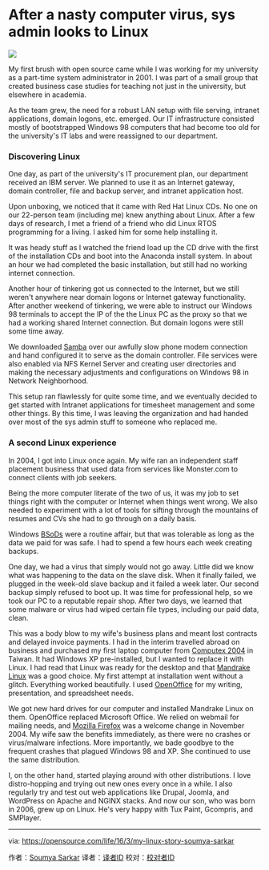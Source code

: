 After a nasty computer virus, sys admin looks to Linux
=======================================================

![](https://opensource.com/sites/default/files/styles/image-full-size/public/images/business/OPENHERE_blue.png?itok=3eqp-7gT)

My first brush with open source came while I was working for my university as a part-time system administrator in 2001. I was part of a small group that created business case studies for teaching not just in the university, but elsewhere in academia.

As the team grew, the need for a robust LAN setup with file serving, intranet applications, domain logons, etc. emerged. Our IT infrastructure consisted mostly of bootstrapped Windows 98 computers that had become too old for the university's IT labs and were reassigned to our department.

### Discovering Linux

One day, as part of the university's IT procurement plan, our department received an IBM server. We planned to use it as an Internet gateway, domain controller, file and backup server, and intranet application host.

Upon unboxing, we noticed that it came with Red Hat Linux CDs. No one on our 22-person team (including me) knew anything about Linux. After a few days of research, I met a friend of a friend who did Linux RTOS programming for a living. I asked him for some help installing it.

It was heady stuff as I watched the friend load up the CD drive with the first of the installation CDs and boot into the Anaconda install system. In about an hour we had completed the basic installation, but still had no working internet connection.

Another hour of tinkering got us connected to the Internet, but we still weren't anywhere near domain logons or Internet gateway functionality. After another weekend of tinkering, we were able to instruct our Windows 98 terminals to accept the IP of the the Linux PC as the proxy so that we had a working shared Internet connection. But domain logons were still some time away.

We downloaded [Samba][1] over our awfully slow phone modem connection and hand configured it to serve as the domain controller. File services were also enabled via NFS Kernel Server and creating user directories and making the necessary adjustments and configurations on Windows 98 in Network Neighborhood.

This setup ran flawlessly for quite some time, and we eventually decided to get started with Intranet applications for timesheet management and some other things. By this time, I was leaving the organization and had handed over most of the sys admin stuff to someone who replaced me.

### A second Linux experience

In 2004, I got into Linux once again. My wife ran an independent staff placement business that used data from services like Monster.com to connect clients with job seekers.

Being the more computer literate of the two of us, it was my job to set things right with the computer or Internet when things went wrong. We also needed to experiment with a lot of tools for sifting through the mountains of resumes and CVs she had to go through on a daily basis.

Windows [BSoDs][2] were a routine affair, but that was tolerable as long as the data we paid for was safe. I had to spend a few hours each week creating backups.

One day, we had a virus that simply would not go away. Little did we know what was happening to the data on the slave disk. When it finally failed, we plugged in the week-old slave backup and it failed a week later. Our second backup simply refused to boot up. It was time for professional help, so we took our PC to a reputable repair shop. After two days, we learned that some malware or virus had wiped certain file types, including our paid data, clean.

This was a body blow to my wife's business plans and meant lost contracts and delayed invoice payments. I had in the interim travelled abroad on business and purchased my first laptop computer from [Computex 2004][3] in Taiwan. It had Windows XP pre-installed, but I wanted to replace it with Linux. I had read that Linux was ready for the desktop and that [Mandrake Linux][4] was a good choice. My first attempt at installation went without a glitch. Everything worked beautifully. I used [OpenOffice][5] for my writing, presentation, and spreadsheet needs.

We got new hard drives for our computer and installed Mandrake Linux on them. OpenOffice replaced Microsoft Office. We relied on webmail for mailing needs, and [Mozilla Firefox][6] was a welcome change in November 2004. My wife saw the benefits immediately, as there were no crashes or virus/malware infections. More importantly, we bade goodbye to the frequent crashes that plagued Windows 98 and XP. She continued to use the same distribution.

I, on the other hand, started playing around with other distributions. I love distro-hopping and trying out new ones every once in a while. I also regularly try and test out web applications like Drupal, Joomla, and WordPress on Apache and NGINX stacks. And now our son, who was born in 2006, grew up on Linux. He's very happy with Tux Paint, Gcompris, and SMPlayer.

--------------------------------------------------------------------------------

via: https://opensource.com/life/16/3/my-linux-story-soumya-sarkar

作者：[Soumya Sarkar][a]
译者：[译者ID](https://github.com/译者ID)
校对：[校对者ID](https://github.com/校对者ID)

[a]: https://opensource.com/users/ssarkarhyd
[1]: https://www.samba.org/
[2]: https://en.wikipedia.org/wiki/Blue_Screen_of_Death
[3]: https://en.wikipedia.org/wiki/Computex_Taipei
[4]: https://en.wikipedia.org/wiki/Mandriva_Linux
[5]: http://www.openoffice.org/
[6]: https://www.mozilla.org/en-US/firefox/new/
